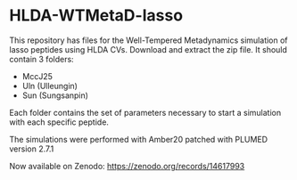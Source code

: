 # HLDA-WTMetaD-lasso
This repository has files for the Well-Tempered Metadynamics simulation of lasso peptides using HLDA CVs.
Download and extract the zip file. It should contain 3 folders:

* MccJ25
* Uln (Ulleungin)
* Sun (Sungsanpin)

Each folder contains the set of parameters necessary to start a simulation with each specific peptide.

The simulations were performed with Amber20 patched with PLUMED version 2.7.1

Now available on Zenodo: https://zenodo.org/records/14617993
